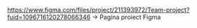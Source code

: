 https://www.figma.com/files/project/211393972/Team-project?fuid=1096716120278066346 -> Pagina proiect Figma
